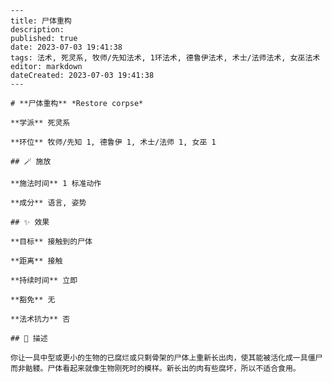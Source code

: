 
    ---
    title: 尸体重构
    description: 
    published: true
    date: 2023-07-03 19:41:38
    tags: 法术, 死灵系, 牧师/先知法术, 1环法术, 德鲁伊法术, 术士/法师法术, 女巫法术
    editor: markdown
    dateCreated: 2023-07-03 19:41:38
    ---

    # **尸体重构** *Restore corpse*

    **学派** 死灵系 

    **环位** 牧师/先知 1, 德鲁伊 1, 术士/法师 1, 女巫 1

    ## 🪄 施放

    **施法时间** 1 标准动作

    **成分** 语言, 姿势

    ## ✨ 效果 

    **目标** 接触到的尸体 

    **距离** 接触  

    **持续时间** 立即 

    **豁免** 无

    **法术抗力** 否

    ## 📖 描述

    你让一具中型或更小的生物的已腐烂或只剩骨架的尸体上重新长出肉，使其能被活化成一具僵尸而非骷髅。尸体看起来就像生物刚死时的模样。新长出的肉有些腐坏，所以不适合食用。
    